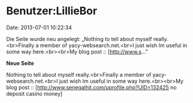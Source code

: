 Benutzer:LillieBor
==================

Date: 2013-07-01 10:22:34

Die Seite wurde neu angelegt: „Nothing to tell about myself
really.\<br\>Finally a member of yacy-websearch.net.\<br\>I just wish Im
useful in some way here.\<br\>\<br\>My blog post :: \[http://www.s..."

**Neue Seite**

<div>

Nothing to tell about myself really.\<br\>Finally a member of
yacy-websearch.net.\<br\>I just wish Im useful in some way
here.\<br\>\<br\>My blog post ::
\[http://www.senegalhit.com/uprofile.php?UID=132425 no deposit casino
money\]

</div>
